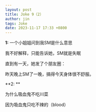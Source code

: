 ```yaml
---
layout: post
title: Joke 9（2）
author: jin
tags: Joke
date: 2023-11-17 17:33 +0800
---
```


**1:**
一个小姐姐问到我SM是什么意思

我不好解释，只能告诉她，SM就是失眠

直到有一天，她发了个朋友圈：

昨天晚上SM了一晚，搞得今天身体很不舒服。

**2: **

为什么吸血鬼不吃川菜

因为吸血鬼只吃不辣的（blood）
